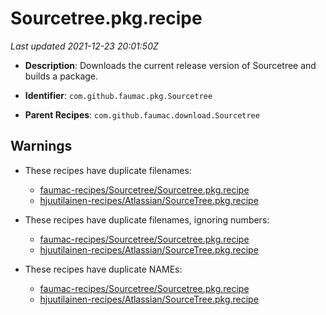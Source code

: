 # Sourcetree.pkg.recipe

_Last updated 2021-12-23 20:01:50Z_

- **Description**: Downloads the current release version of Sourcetree and builds a package.

- **Identifier**: `com.github.faumac.pkg.Sourcetree`

- **Parent Recipes**: `com.github.faumac.download.Sourcetree`


## Warnings

- These recipes have duplicate filenames:
    - [faumac-recipes/Sourcetree/Sourcetree.pkg.recipe](/autopkg-dupe-tracker/faumac-recipes/Sourcetree/Sourcetree.pkg.recipe)
    - [hjuutilainen-recipes/Atlassian/SourceTree.pkg.recipe](/autopkg-dupe-tracker/hjuutilainen-recipes/Atlassian/SourceTree.pkg.recipe)

- These recipes have duplicate filenames, ignoring numbers:
    - [faumac-recipes/Sourcetree/Sourcetree.pkg.recipe](/autopkg-dupe-tracker/faumac-recipes/Sourcetree/Sourcetree.pkg.recipe)
    - [hjuutilainen-recipes/Atlassian/SourceTree.pkg.recipe](/autopkg-dupe-tracker/hjuutilainen-recipes/Atlassian/SourceTree.pkg.recipe)

- These recipes have duplicate NAMEs:
    - [faumac-recipes/Sourcetree/Sourcetree.pkg.recipe](/autopkg-dupe-tracker/faumac-recipes/Sourcetree/Sourcetree.pkg.recipe)
    - [hjuutilainen-recipes/Atlassian/SourceTree.pkg.recipe](/autopkg-dupe-tracker/hjuutilainen-recipes/Atlassian/SourceTree.pkg.recipe)